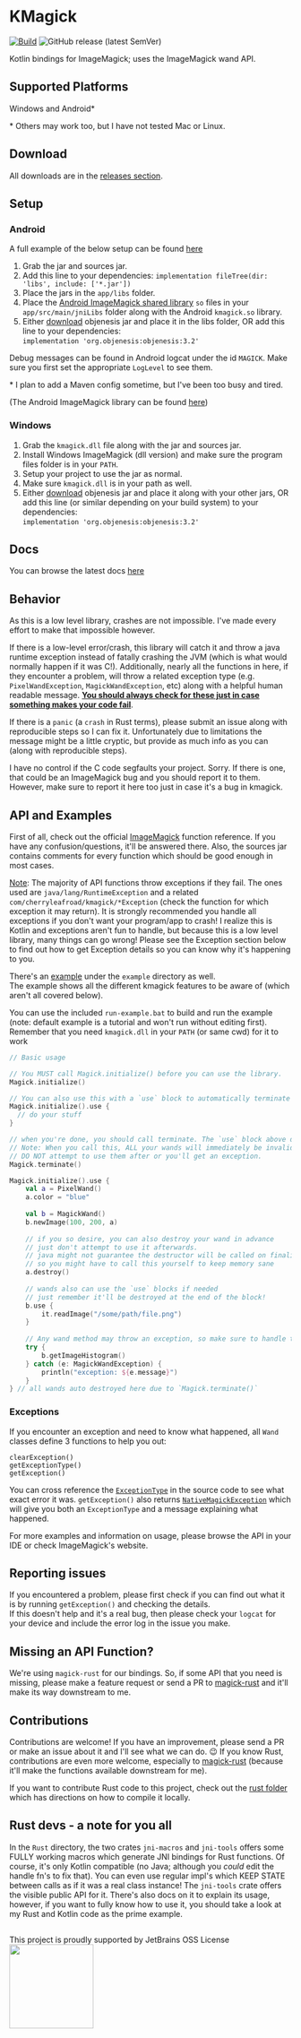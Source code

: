 # KMagick

[![Build](https://github.com/cherryleafroad/kmagick/actions/workflows/build.yml/badge.svg?event=push)](https://github.com/cherryleafroad/kmagick/actions/workflows/build.yml) ![GitHub release (latest SemVer)](https://img.shields.io/github/v/release/cherryleafroad/kmagick?style=plastic)

Kotlin bindings for ImageMagick; uses the ImageMagick wand API.

## Supported Platforms
Windows and Android*

\* Others may work too, but I have not tested Mac or Linux.

## Download
All downloads are in the [releases section](https://github.com/cherryleafroad/kmagick/releases).

## Setup

### Android
A full example of the below setup can be found [here](https://github.com/cherryleafroad/kmagick/tree/main/example/android-setup)

1. Grab the jar and sources jar.
2. Add this line to your dependencies: `implementation fileTree(dir: 'libs', include: ['*.jar'])`
3. Place the jars in the `app/libs` folder.
4. Place the [Android ImageMagick shared library](https://github.com/cherryleafroad/Android-ImageMagick7/releases) `so` files in your `app/src/main/jniLibs` folder along with the Android `kmagick.so` library.
5. Either [download](http://objenesis.org/download.html) objenesis jar and place it in the libs folder, OR add this line to your dependencies:  
`implementation 'org.objenesis:objenesis:3.2'`

Debug messages can be found in Android logcat under the id `MAGICK`. Make sure you first set the appropriate `LogLevel` to see them.

\* I plan to add a Maven config sometime, but I've been too busy and tired.

(The Android ImageMagick library can be found [here](https://github.com/cherryleafroad/Android-ImageMagick7))

### Windows
1. Grab the `kmagick.dll` file along with the jar and sources jar.
2. Install Windows ImageMagick (dll version) and make sure the program files folder is in your `PATH`.
3. Setup your project to use the jar as normal.
4. Make sure `kmagick.dll` is in your path as well.
5. Either [download](http://objenesis.org/download.html) objenesis jar and place it along with your other jars, OR add this line (or similar depending on your build system) to your dependencies:  
`implementation 'org.objenesis:objenesis:3.2'`

## Docs
You can browse the latest docs [here](https://cherryleafroad.github.io/kmagick/kmagick/com.cherryleafroad.kmagick/index.html)

## Behavior
As this is a low level library, crashes are not impossible. I've made every effort to make that impossible however.

If there is a low-level error/crash, this library will catch it and throw a java runtime exception instead of fatally crashing the JVM (which is what would normally happen if it was C!). Additionally, nearly all the functions in here, if they encounter a problem, will throw a related exception type (e.g. `PixelWandException`, `MagickWandException`, etc) along with a helpful human readable message. <ins>**You should always check for these just in case something makes your code fail**</ins>.

If there is a `panic` (a `crash` in Rust terms), please submit an issue along with reproducible steps so I can fix it. Unfortunately due to limitations the message might be a little cryptic, but provide as much info as you can (along with reproducible steps).

I have no control if the C code segfaults your project. Sorry. If there is one, that could be an ImageMagick bug and you should report it to them. However, make sure to report it here too just in case it's a bug in kmagick.

## API and Examples
First of all, check out the official [ImageMagick](https://imagemagick.org/script/magick-wand.php) function reference. If you have any confusion/questions, it'll be answered there. Also, the sources jar contains comments for every function which should be good enough in most cases.

<ins>Note</ins>: The majority of API functions throw exceptions if they fail. The ones used are `java/lang/RuntimeException` and a related `com/cherryleafroad/kmagick/*Exception` (check the function for which exception it may return). It is strongly recommended you handle all exceptions if you don't want your program/app to crash! I realize this is Kotlin and exceptions aren't fun to handle, but because this is a low level library, many things can go wrong! Please see the Exception section below to find out how to get Exception details so you can know why it's happening to you.

There's an [example](/example/src/main/kotlin/com/example/cli/Main.kt) under the `example` directory as well.  
The example shows all the different kmagick features to be aware of (which aren't all covered below).

You can use the included `run-example.bat` to build and run the example (note: default example is a tutorial and won't run without editing first).  
Remember that you need `kmagick.dll` in your `PATH` (or same cwd) for it to work
```kotlin
// Basic usage

// You MUST call Magick.initialize() before you can use the library.
Magick.initialize()

// You can also use this with a `use` block to automatically terminate at the end
Magick.initialize().use {
  // do your stuff
}

// when you're done, you should call terminate. The `use` block above does that automatically for you.
// Note: When you call this, ALL your wands will immediately be invalidated at the C level.
// DO NOT attempt to use them after or you'll get an exception.
Magick.terminate()

Magick.initialize().use {
    val a = PixelWand()
    a.color = "blue"
    
    val b = MagickWand()
    b.newImage(100, 200, a)
    
    // if you so desire, you can also destroy your wand in advance
    // just don't attempt to use it afterwards.
    // java might not guarantee the destructor will be called on finalize(),
    // so you might have to call this yourself to keep memory sane
    a.destroy()
    
    // wands also can use the `use` blocks if needed
    // just remember it'll be destroyed at the end of the block!
    b.use {
        it.readImage("/some/path/file.png")
    }
    
    // Any wand method may throw an exception, so make sure to handle them
    try {
        b.getImageHistogram()
    } catch (e: MagickWandException) {
        println("exception: ${e.message}")
    }
} // all wands auto destroyed here due to `Magick.terminate()`
```

### Exceptions

If you encounter an exception and need to know what happened, all `Wand` classes define 3 functions to help you out:
```
clearException()
getExceptionType()
getException()
```
You can cross reference the [`ExceptionType`](https://cherryleafroad.github.io/kmagick/kmagick/com.cherryleafroad.kmagick/-exception-type/index.html) in the source code to see what exact error it was. `getException()` also returns [`NativeMagickException`](https://cherryleafroad.github.io/kmagick/kmagick/com.cherryleafroad.kmagick/-native-magick-exception/index.html) which will give you both an `ExceptionType` and a message explaining what happened.

For more examples and information on usage, please browse the API in your IDE or check ImageMagick's website.

## Reporting issues
If you encountered a problem, please first check if you can find out what it is by running `getException()` and checking the details.  
If this doesn't help and it's a real bug, then please check your `logcat` for your device and include the error log in the issue you make.

## Missing an API Function?

We're using `magick-rust` for our bindings. So, if some API that you need is missing, please make a feature request or send a PR to [magick-rust](https://github.com/nlfiedler/magick-rust) and it'll make its way downstream to me.

## Contributions
Contributions are welcome! If you have an improvement, please send a PR or make an issue about it and I'll see what we can do. 😉 If you know Rust, contributions are even more welcome, especially to [magick-rust](https://github.com/nlfiedler/magick-rust) (because it'll make the functions available downstream for me).

If you want to contribute Rust code to this project, check out the [rust folder](https://github.com/cherryleafroad/kmagick/tree/main/rust) which has directions on how to compile it locally.

## Rust devs - a note for you all
In the `Rust` directory, the two crates `jni-macros` and `jni-tools` offers some FULLY working macros which generate JNI bindings for Rust functions. Of course, it's only Kotlin compatible (no Java; although you _could_ edit the handle fn's to fix that). You can even use regular impl's which KEEP STATE between calls as if it was a real class instance! The `jni-tools` crate offers the visible public API for it. There's also docs on it to explain its usage, however, if you want to fully know how to use it, you should take a look at my Rust and Kotlin code as the prime example.

## 

<p>
  <div style="vertical-align: baseline;">This project is proudly supported by JetBrains OSS License</div>
  <a href="https://jb.gg/OpenSourceSupport"><img src="https://github.com/cherryleafroad/kmagick/blob/main/readme_files/jb_beam.png" height="150px" width="150px"/></a>
</p>
